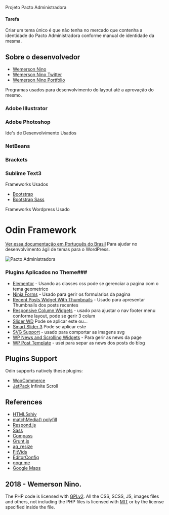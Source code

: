 Projeto Pacto Administradora

#### Tarefa ####
Criar um tema único é que não tenha no mercado que contenha a identidade do Pacto Administradora conforme manual de identidade da mesma.

## Sobre o desenvolvedor ##

* [Wemerson Nino](https://github.com/wemersonnino)
* [Wemerson Nino Twitter](@wemersonnino)
* [Wemerson Nino Portfólio](https://www.behance.net/Wemerson)

Programas usados para desenvolvimento do layout até a aprovação do mesmo.

### Adobe Illustrator ###
### Adobe Photoshop ###

Ide's de Desenvolvimento Usados

### NetBeans ###
### Brackets ###
### Sublime Text3 ###


Frameworks Usados

* [Bootstrap](http://getbootstrap.com/)
* [Bootstrap Sass](https://github.com/twbs/bootstrap-sass)

Frameworks Wordpress Usado
# Odin Framework #

[Ver essa documentação em Português do Brasil](https://github.com/wpbrasil/odin/blob/master/docs/README-pt_BR.md)
Para ajudar no desenvolvimento ágil de temas para o WordPress.

![Pacto Administradora](https://mir-cdn.behance.net/v1/rendition/project_modules/1400/13755a56330635.5a78a09f94ed0.jpg)

### Plugins Aplicados no Theme###

* [Elementor](https://elementor.com) - Usando as classes css pode se gerenciar a pagina com o tema geometrico
* [Ninja Forms](https://ninjaforms.com/) - Usado para gerir os formularios da pagina
* [Recent Posts Widget With Thumbnails](https://br.wordpress.org/plugins/recent-posts-widget-with-thumbnails/) - Usado para apresentar Thumbnails dos posts recentes
* [Responsive Column Widgets](https://br.wordpress.org/plugins/responsive-column-widgets/) - usado para ajustar o nav footer menu conforme layout, pode se gerir 3 colum
* [Slider WD](https://br.wordpress.org/plugins/smart-slider-3/) Pode se aplicar este ou...
* [Smart Slider 3](https://br.wordpress.org/plugins/smart-slider-3/) Pode se aplicar este
* [SVG Support](https://br.wordpress.org/plugins/svg-support/) - usado para comportar as imagens svg
* [WP News and Scrolling Widgets](https://br.wordpress.org/plugins/sp-news-and-widget/) - Para gerir as news da page
* [WP Post Template](https://br.wordpress.org/plugins/wp-custom-post-template/) - usei para separ as news dos posts do blog

## Plugins Support ##

Odin supports natively these plugins:

* [WooCommerce](http://wordpress.org/extend/plugins/woocommerce/)
* [JetPack](http://wordpress.org/extend/plugins/jetpack/) Infinite Scroll

## References ##

* [HTML5shiv](https://github.com/aFarkas/html5shiv)
* [matchMedia() polyfill](https://github.com/paulirish/matchMedia.js/)
* [Respond.js](https://github.com/scottjehl/Respond)
* [Sass](http://sass-lang.com/)
* [Compass](http://compass-style.org/)
* [Grunt.js](http://gruntjs.com/)
* [aq_resize](https://github.com/sy4mil/Aqua-Resizer)
* [FitVids](https://github.com/davatron5000/FitVids.js)
* [EditorConfig](http://editorconfig.org/)
* [goqr.me](http://goqr.me/)
* [Google Maps](https://developers.google.com/maps/)


## 2018 - Wemerson Nino. ## 


The PHP code is licensed with [GPLv2](http://www.gnu.org/licenses/gpl-2.0.txt).
All the CSS, SCSS, JS, images files and others, not including the PHP files is licensed with [MIT](http://opensource.org/licenses/MIT) or by the license specified inside the file.
